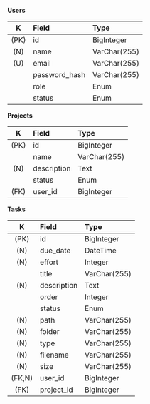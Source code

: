 **Users**

|K|Field|Type|
|:---:|:---|:---|
|(PK)|id|BigInteger|
|(N)|name|VarChar(255)|
|(U)|email|VarChar(255)|
||password_hash|VarChar(255)|
||role|Enum|
||status|Enum|

**Projects**

|K|Field|Type|
|:---:|:---|:---|
|(PK)|id|BigInteger|
||name|VarChar(255)|
|(N)|description|Text|
||status|Enum|
|(FK)|user_id|BigInteger|

**Tasks**

|K|Field|Type|
|:---:|:---|:---|
|(PK)|id|BigInteger|
|(N)|due_date|DateTime|
|(N)|effort|Integer|
||title|VarChar(255)|
|(N)|description|Text|
||order|Integer|
||status|Enum|
|(N)|path|VarChar(255)|
|(N)|folder|VarChar(255)|
|(N)|type|VarChar(255)|
|(N)|filename|VarChar(255)|
|(N)|size|VarChar(255)|
|(FK,N)|user_id|BigInteger|
|(FK)|project_id|BigInteger|
